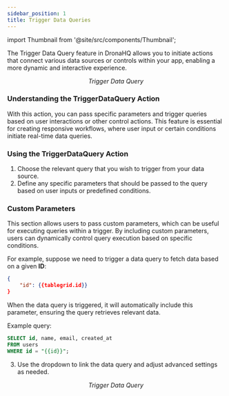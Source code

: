 ```yaml
---
sidebar_position: 1
title: Trigger Data Queries 
---
```



import Thumbnail from '@site/src/components/Thumbnail';


The Trigger Data Query feature in DronaHQ allows you to initiate actions that connect various data sources or controls within your app, enabling a more dynamic and interactive experience.



<figure>
<Thumbnail src="/img/reference/actionflow-blocks/trigger-data-query/trigger-data-query.jpg" alt="Trigger Data Query" />
<figcaption align='center'><i>Trigger Data Query</i></figcaption>
</figure>


### Understanding the TriggerDataQuery Action
With this action, you can pass specific parameters and trigger queries based on user interactions or other control actions. This feature is essential for creating responsive workflows, where user input or certain conditions initiate real-time data queries.

### Using the TriggerDataQuery Action
1. Choose the relevant query that you wish to trigger from your data source.
2. Define any specific parameters that should be passed to the query based on user inputs or predefined conditions.

### Custom Parameters  

This section allows users to pass custom parameters, which can be useful for executing queries within a trigger. By including custom parameters, users can dynamically control query execution based on specific conditions.  

For example, suppose we need to trigger a data query to fetch data based on a given **ID**:  

```json
{
    "id": {{tablegrid.id}}
}
```  

When the data query is triggered, it will automatically include this parameter, ensuring the query retrieves relevant data.  

Example query:  

```sql
SELECT id, name, email, created_at  
FROM users  
WHERE id = "{{id}}";
```  

3. Use the dropdown to link the data query and adjust advanced settings as needed.

<figure>
<Thumbnail src="/img/reference/actionflow-blocks/trigger-data-query/feild.jpeg" alt="Trigger Data Query" />
<figcaption align='center'><i>Trigger Data Query</i></figcaption>
</figure>

